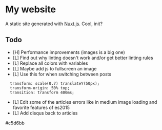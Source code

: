 
# My website

A static site generated with [Nuxt.js](https://nuxtjs.org/). Cool, init?

## Todo

- [H] Performance improvements (images is a big one)
- [L] Find out why linting doesn't work and/or get better linting rules
- [L] Replace all colors with variables
- [L] Maybe add js to fullscreen an image
- [L] Use this for when switching between posts

```
  transform: scale(0.7) translateY(50px);
  transform-origin: 50% top;
  transition: transform 400ms;
```

- [L] Edit some of the articles errors like in medium image loading and favorite features of es2015
- [L] Add disqus back to articles


#c5d6bb
